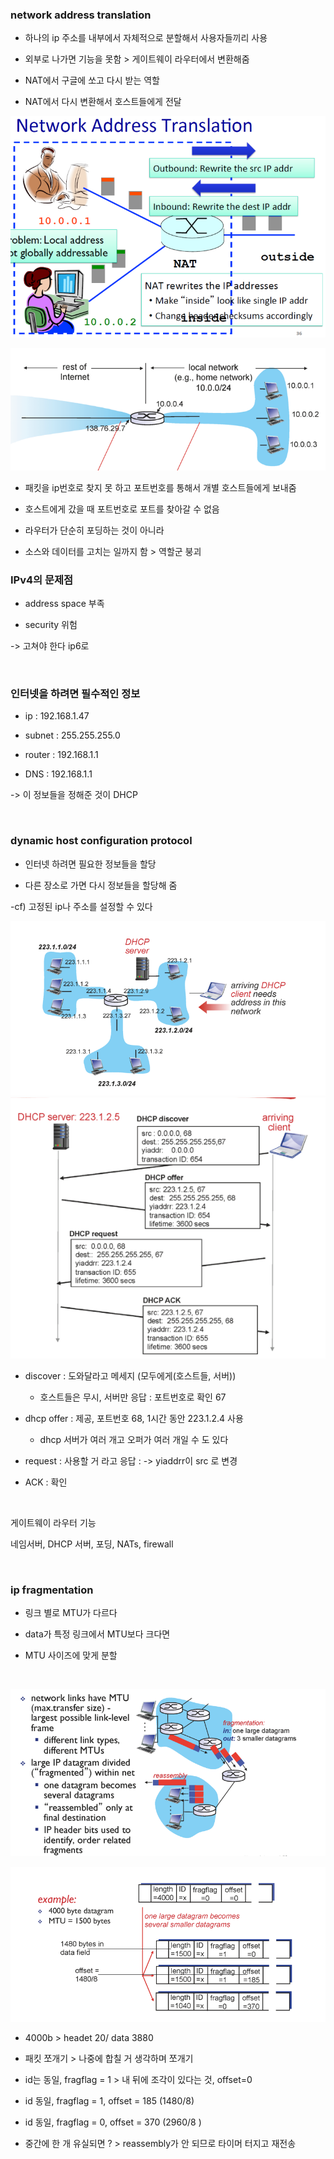 ### network address translation

- 하나의 ip 주소를 내부에서 자체적으로 분할해서 사용자들끼리 사용

- 외부로 나가면 기능을 못함 > 게이트웨이 라우터에서 변환해줌

- NAT에서 구글에 쏘고 다시 받는 역할

- NAT에서 다시 변환해서 호스트들에게 전달

![](20230422_네트워크11_네트워크3_assets/2023-04-22-09-03-05-image.png)

![](20230422_네트워크11_네트워크3_assets/2023-04-22-09-03-17-image.png)

- 패킷을 ip번호로 찾지 못 하고 포트번호를 통해서 개별 호스트들에게 보내줌

- 호스트에게 갔을 때 포트번호로 포트를 찾아갈 수 없음

- 라우터가 단순히 포딩하는 것이 아니라

- 소스와 데이터를 고치는 일까지 함 > 역할군 붕괴

### IPv4의 문제점

- address space 부족

- security 위험

-> 고쳐야 한다 ip6로

    

### 인터넷을 하려면 필수적인 정보

- ip : 192.168.1.47

- subnet : 255.255.255.0

- router : 192.168.1.1

- DNS : 192.168.1.1  

-> 이 정보들을 정해준 것이 DHCP

    

### dynamic host configuration protocol

- 인터넷 하려면 필요한 정보들을 할당

- 다른 장소로 가면 다시 정보들을 할당해 줌

-cf) 고정된 ip나 주소를 설정할 수 있다



![](20230422_네트워크11_네트워크3_assets/2023-04-22-09-35-12-image.png)![](20230422_네트워크11_네트워크3_assets/2023-04-22-09-29-11-image.png)

- discover : 도와달라고 메세지 (모두에게(호스트들, 서버))
  
  - 호스트들은 무시, 서버만 응답 : 포트번호로 확인 67

- dhcp offer : 제공, 포트번호 68, 1시간 동안 223.1.2.4 사용
  
  - dhcp 서버가 여러 개고 오퍼가 여러 개일 수 도 있다

- request : 사용할 거 라고 응답 : -> yiaddrr이 src 로 변경

- ACK : 확인 

    

게이트웨이 라우터 기능

네임서버, DHCP 서버, 포딩, NATs, firewall

    

### ip fragmentation

- 링크 별로 MTU가 다르다

- data가 특정 링크에서 MTU보다 크다면

- MTU 사이즈에 맞게 분할

    

![](20230422_네트워크11_네트워크3_assets/2023-04-22-09-44-33-image.png)

![](20230422_네트워크11_네트워크3_assets/2023-04-22-09-46-58-image.png)

- 4000b > headet 20/ data 3880

- 패킷 쪼개기 > 나중에 합칠 거 생각하며 쪼개기

- id는 동일, fragflag = 1 > 내 뒤에 조각이 있다는 것, offset=0

- id 동일, fragflag = 1, offset = 185 (1480/8)

- id 동일, fragflag = 0, offset = 370 (2960/8 )

- 중간에 한 개 유실되면 ? > reassembly가 안 되므로 타이머 터지고 재전송 


